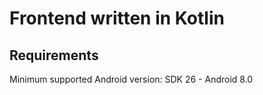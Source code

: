 # Frontend written in Kotlin

## Requirements

Minimum supported Android version: SDK 26 - Android 8.0
